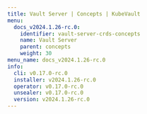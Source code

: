 ```yaml
---
title: Vault Server | Concepts | KubeVault
menu:
  docs_v2024.1.26-rc.0:
    identifier: vault-server-crds-concepts
    name: Vault Server
    parent: concepts
    weight: 30
menu_name: docs_v2024.1.26-rc.0
info:
  cli: v0.17.0-rc.0
  installer: v2024.1.26-rc.0
  operator: v0.17.0-rc.0
  unsealer: v0.17.0-rc.0
  version: v2024.1.26-rc.0
---
```


